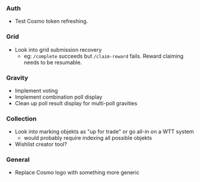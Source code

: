 ### Auth

- Test Cosmo token refreshing.

### Grid

- Look into grid submission recovery
  - eg: `/complete` succeeds but `/claim-reward` fails. Reward claiming needs to be resumable.

### Gravity

- Implement voting
- Implement combination poll display
- Clean up poll result display for multi-poll gravities

### Collection

- Look into marking objekts as "up for trade" or go all-in on a WTT system
  - would probably require indexing all possible objekts
- Wishlist creator tool?

### General

- Replace Cosmo logo with something more generic
